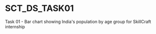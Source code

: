 # SCT_DS_TASK01
Task 01 - Bar chart showing India's population by age group for SkillCraft internship

